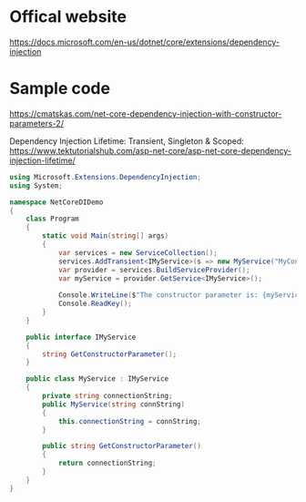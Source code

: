# Offical website
https://docs.microsoft.com/en-us/dotnet/core/extensions/dependency-injection

# Sample code
https://cmatskas.com/net-core-dependency-injection-with-constructor-parameters-2/

Dependency Injection Lifetime: Transient, Singleton & Scoped: https://www.tektutorialshub.com/asp-net-core/asp-net-core-dependency-injection-lifetime/
```csharp
using Microsoft.Extensions.DependencyInjection;
using System;

namespace NetCoreDIDemo
{
    class Program
    {
        static void Main(string[] args)
        {
            var services = new ServiceCollection();
            services.AddTransient<IMyService>(s => new MyService("MyConnectionString"));
            var provider = services.BuildServiceProvider();
            var myService = provider.GetService<IMyService>();
            
            Console.WriteLine($"The constructor parameter is: {myService.GetConstructorParameter()}");
            Console.ReadKey();
        }
    }

    public interface IMyService
    {
        string GetConstructorParameter();
    }

    public class MyService : IMyService
    {
        private string connectionString;
        public MyService(string connString)
        {
            this.connectionString = connString;
        }

        public string GetConstructorParameter()
        {
            return connectionString;
        }
    }
}
```
